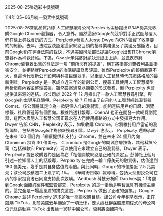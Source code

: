 
2025-08-25樂透彩中獎號碼

                                
114年 05~06月統一發票中獎號碼
                             
2025-08-26空氣品質指標
                              人工智慧搜尋公司Perplexity主動提出以345億美元收購Google Chrome瀏覽器，令人意外。顯然這家Google的競爭對手正試圖顛覆人們在線上尋找資訊的方式。Perplexity發言人Jesse Dwyer向CNN證實了收購要約的細節。去年，法院裁決認定這家網路巨頭的搜尋業務違反了美國反壟斷法，目前Google仍在等待法院的裁決，不過美國司法部已提議Google出售其Chrome瀏覽器作為補救措施。不過，Google承諾將對該決定提出上訴，並且表示將Chrome瀏覽器出售的想法是一項 “前所未有的提議”，稱其將損害消費者利益並損害安全，並拒絕就Perplexity的收購提議發表評論。雖然Perplexity 的報價勝算不大，但這也代表新公司如何與科技巨頭競爭，以重塑人工智慧時代的網路格局的最新例證。Perplexity 是一家成立近三年的新創公司，搜尋工具使用人工智慧模型解析網頁內容並整理答案，雖然答案通常以摘要的形式發布，但 Perplexity 也會提供其來源的連結。該公司於 2022 年 12 月推出了一款人工智慧搜尋引擎，與Google的主導產品競爭。Perplexity 於 7 月推出了自己的人工智慧網路瀏覽器 Comet。該公司將其定位為一款更個人化的瀏覽器，能夠連結用戶的日曆、瀏覽標籤、社群管道等各個面向。根據路透社報導，OpenAI 也正在開發一款網頁瀏覽器，這再次表明人工智慧公司正尋求在人們使用網路的方式中發揮更大作用。Dwyer 告訴 CNN，Perplexity 表示，如果收購 Chrome，它將維持用戶當前的瀏覽偏好，包括將Google作為預設搜尋引擎。Dwyer也表示，Perplexity 還將承諾在未來 100 個月內「繼續提供和支持」Chrome，並在未來 24 個月內向 Chromium 投資 30 億美元。 Chromium 是Google的開源底層技術，其他科技公司（包括微軟和 Perplexity）可以使用它來建立自己的瀏覽器。Dwyer 表示，Perplexity 提出收購要約是因為它「相信開放網路是正確的決定」。彭博社上個月引述一位知情人士的話報導，Perplexity 在完成一輪 1 億美元的融資後，估值達到 180 億美元，幾乎是其自身估值的兩倍。與此同時，Google的市值接近 2.5 兆美元；該公司股價週二上漲了約 1%。 《華爾街日報》報導稱，包括大型創投公司在內的多家投資者已同意支持此次收購。Wedbush 科技分析師 Dan Ives說：「考慮到Google面臨的案件和監管審查，Perplexity 的這一舉動是明智且具有機會主義的。這完全是一場高風險的撲克遊戲，Perplexity 做出了正確的選擇。」Google Chrome 並非 Perplexity 追求的唯一高調收購目標。該公司今年稍早表示，正在競購 TikTok，此前美國去年通過了一項法律，要求該社群媒體應用程式的母公司位元組跳動將 TikTok 出售給一家非中國公司，否則將面臨禁令。